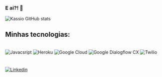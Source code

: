 ### E ai?! 👋

<!--
**kassiokennedy/kassiokennedy** is a ✨ _special_ ✨ repository because its `README.md` (this file) appears on your GitHub profile.

Here are some ideas to get you started:

- 🔭 I’m currently working on ...
- 🌱 I’m currently learning ...
- 👯 I’m looking to collaborate on ...
- 🤔 I’m looking for help with ...
- 💬 Ask me about ...
- 📫 How to reach me: ...
- 😄 Pronouns: ...
- ⚡ Fun fact: ...
-->


![Kassio GitHub stats](https://github-readme-stats.vercel.app/api?username=kassiokennedy&show_icons=true&theme=dark)

## Minhas tecnologias:
<div style="display: inline_block"><br/>
  <img align="center" alt="Javacsript" src="https://img.shields.io/badge/JavaScript-F7DF1E?style=for-the-badge&logo=javascript&logoColor=black"/>
  <img align="center" alt="Heroku" src="https://img.shields.io/badge/Heroku-430098?style=for-the-badge&logo=heroku&logoColor=white"/>
  <img align="center" alt="Google Cloud" src="https://img.shields.io/badge/Google_Cloud-4285F4?style=for-the-badge&logo=google-cloud&logoColor=white"/>
  <img align="center" alt="Google Dialogflow CX" src="https://img.shields.io/badge/dialogflow-FF9800?style=for-the-badge&logo=dialogflow&logoColor=white"/>
  <img align="center" alt="Twilio" src="https://img.shields.io/badge/Twilio-F22F46?style=for-the-badge&logo=Twilio&logoColor=white"/>
</div>


#
[![Linkedin](https://img.shields.io/badge/LinkedIn-0077B5?style=for-the-badge&logo=linkedin&logoColor=white)](https://www.linkedin.com/in/kassiovieira/)
